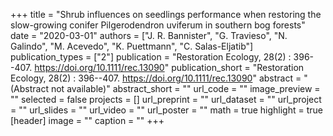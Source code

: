 +++
title = "Shrub influences on seedlings performance when restoring the slow-growing conifer Pilgerodendron uviferum in southern bog forests"
date = "2020-03-01"
authors = ["J. R. Bannister", "G. Travieso", "N. Galindo", "M. Acevedo", "K. Puettmann", "C. Salas-Eljatib"]
publication_types = ["2"]
publication = "Restoration Ecology, 28(2) : 396--407. https://doi.org/10.1111/rec.13090"
publication_short = "Restoration Ecology, 28(2) : 396--407. https://doi.org/10.1111/rec.13090"
abstract = "(Abstract not available)"
abstract_short = ""
url_code = ""
image_preview = ""
selected = false
projects = []
url_preprint = ""
url_dataset = ""
url_project = ""
url_slides = ""
url_video = ""
url_poster = ""
math = true
highlight = true
[header]
image = ""
caption = ""
+++
